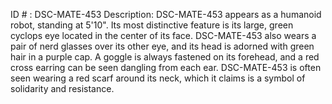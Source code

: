 ID # : DSC-MATE-453
Description: DSC-MATE-453 appears as a humanoid robot, standing at 5'10". Its most distinctive feature is its large, green cyclops eye located in the center of its face. DSC-MATE-453 also wears a pair of nerd glasses over its other eye, and its head is adorned with green hair in a purple cap. A goggle is always fastened on its forehead, and a red cross earring can be seen dangling from each ear. DSC-MATE-453 is often seen wearing a red scarf around its neck, which it claims is a symbol of solidarity and resistance.